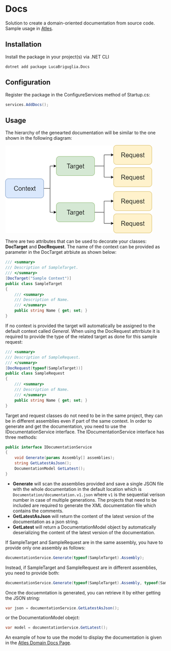 # Docs

Solution to create a domain-oriented documentation from source code.
Sample usage in [Atles](https://github.com/lucabriguglia/Docs).

## Installation

Install the package in your project(s) via .NET CLI
```
dotnet add package LucaBriguglia.Docs
```

## Configuration

Register the package in the ConfigureServices method of Startup.cs:

```C#
services.AddDocs();
```

## Usage

The hierarchy of the genearted documentation will be similar to the one shown in the following diagram:

![Documentation hierarchy](ContextTargetRequests.png)

There are two attributes that can be used to decorate your classes: **DocTarget** and **DocRequest**.
The name of the context can be provided as parameter in the DocTarget atrbiute as shown below:

```C#
/// <summary>
/// Description of SampleTarget.
/// </summary>
[DocTarget("Sample Context")]
public class SampleTarget
{
    /// <summary>
    /// Description of Name.
    /// </summary>
    public string Name { get; set; }
}
```

If no context is provided the target will automatically be assigned to the default context called _General_.
When using the DocRequest attrrbiute it is required to provide the type of the related target as done for this sample request:

```C#
/// <summary>
/// Description of SampleRequest.
/// </summary>
[DocRequest(typeof(SampleTarget))]
public class SampleRequest
{
    /// <summary>
    /// Description of Name.
    /// </summary>
    public string Name { get; set; }
}
```

Target and request classes do not need to be in the same project, they can be in different assemblies even if part of the same context.
In order to generate and get the documentation, you need to use the IDocumentationService interface.
The IDocumentationService interface has three methods:

```C#
public interface IDocumentationService
{
    void Generate(params Assembly[] assemblies);
    string GetLatestAsJson();
    DocumentationModel GetLatest();
}
```

- **Generate** will scan the assemblies provided and save a single JSON file with the whole documentation in the default location 
which is `Documentation/documentation.v1.json` where `v1` is the sequential verison number in case of multiple generations. 
The projects that need to be included are required to generate the XML documentation file which contains the comments.
- **GetLatestAsJson** will return the content of the latest version of the documentation as a json string.
- **GetLatest** will return a DocumentationModel object by automatically deserializing the content of the latest version of the documentation.

If SampleTarget and SampleRequest are in the same assembly, you have to provide only one assembly as follows:

```C#
documentationService.Generate(typeof(SampleTarget).Assembly);
```

Instead, if SampleTarget and SampleRequest are in different assemblies, you need to provide both:

```C#
documentationService.Generate(typeof(SampleTarget).Assembly, typeof(SampleRequest).Assembly);
```

Once the docuemntation is generated, you can retrieve it by either getting the JSON string:

```C#
var json = documentationService.GetLatestAsJson();
```

or the DocumentationModel obejct:

```C#
var model = documentationService.GetLatest();
```

An example of how to use the model to display the documentation is given in the [Atles Domain Docs Page](https://github.com/lucabriguglia/Atles/blob/master/src/Atles.Client/Pages/Docs.razor).